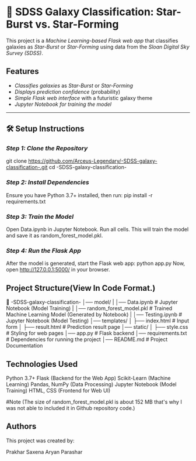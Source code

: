 # 🌌 SDSS Galaxy Classification: Star-Burst vs. Star-Forming

This project is a *Machine Learning-based Flask web app* that classifies galaxies as *Star-Burst* or *Star-Forming* using data from the *Sloan Digital Sky Survey (SDSS)*.

## Features
- *Classifies galaxies* as *Star-Burst* or *Star-Forming*  
- *Displays prediction confidence* (probability)  
- *Simple Flask web interface* with a futuristic galaxy theme  
- *Jupyter Notebook for training the model*  

---

## 🛠 Setup Instructions

###  *Step 1: Clone the Repository*
git clone https://github.com/Arceus-Legendary/-SDSS-galaxy-classification-.git
cd -SDSS-galaxy-classification-

###  *Step 2: Install Dependencies*
Ensure you have Python 3.7+ installed, then run:
pip install -r requirements.txt

### *Step 3: Train the Model*
Open Data.ipynb in Jupyter Notebook.
Run all cells. This will train the model and save it as random_forest_model.pkl.

### *Step 4: Run the Flask App*
After the model is generated, start the Flask web app:
python app.py
Now, open http://127.0.0.1:5000/ in your browser.

## Project Structure(View In Code Format.)

📂 -SDSS-galaxy-classification-
│── model/
|  │── Data.ipynb  # Jupyter Notebook (Model Training)
|  │── random_forest_model.pkl          # Trained Machine Learning Model (Generated by Notebook)
|  │── Testing.ipynb  # Jupyter Notebook (Model Testing)
│── templates/
│   ├── index.html     # Input form
│   ├── result.html    # Prediction result page
│── static/
│   ├── style.css     # Styling for web pages
│── app.py             # Flask backend
│── requirements.txt   # Dependencies for running the project
│── README.md          # Project Documentation

## Technologies Used
Python 3.7+
Flask (Backend for the Web App)
Scikit-Learn (Machine Learning)
Pandas, NumPy (Data Processing)
Jupyter Notebook (Model Training)
HTML, CSS (Frontend for Web UI)

#Note
(The size of random_forest_model.pkl is about 152 MB that's why I was not able to included it in Github repository code.)
## Authors
This project was created by:

Prakhar Saxena
Aryan Parashar
